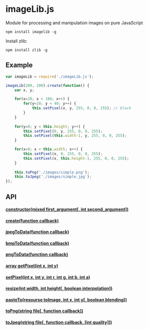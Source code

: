 # imageLib.js
Module for processing and manipulation images on pure JavaScript

`npm install imagelib -g`

Install zlib:

`npm install zlib -g`

## Example
```js
var imageLib = require('./imageLib.js');

imageLib(200, 200).create(function() {
    var x, y;

	for(x=20; x < 180; x++) {
		for(y=20; y < 40; y++) {
			this.setPixel(x, y, 255, 0, 0, 255); // black
		}
	}
	
	for(y=0; y < this.height; y++) {
		this.setPixel(0, y, 255, 0, 0, 255);
		this.setPixel(this.width-1, y, 255, 0, 0, 255);
	}

	for(x=0; x < this.width; x++) {
		this.setPixel(x, 0, 255, 0, 0, 255);
		this.setPixel(x, this.height-1, 255, 0, 0, 255);
	}
	
	this.toPng('./images/simple.png');
	this.toJpeg('./images/simple.jpg');
});
```

## API

#### [constructor(mixed first_argument[, int second_argument])](/documentation/en/constructor.md)
#### [create(function callback)](/documentation/en/create.md)
#### [jpegToData(function callback)](/documentation/en/jpegToData.md)
#### [bmpToData(function callback)](/documentation/en/bmpToData.md)
#### [pngToData(function callback)](/documentation/en/pngToData.md)
#### [array getPixel(int x, int y)](/documentation/en/getPixel.md)
#### [setPixel(int x, int y, int r, int g, int b, int a)](/documentation/en/setPixel.md)
#### [resize(int width, int height[, boolean interpolation])](/documentation/en/resize.md)
#### [pasteTo(resourse toImage, int x, int y[, boolean blending])](/documentation/en/pasteTo.md)
#### [toPng(string file[, function callback])](/documentation/en/toPng.md)
#### [toJpeg(string file[, function callback, [int quality]])](/documentation/en/toJpeg.md)
